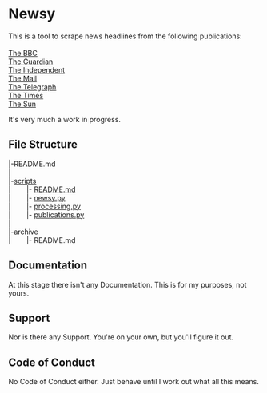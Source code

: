 Newsy
=====

This is a tool to scrape news headlines from the following publications: <br />
<br />
[The BBC][] <br />
[The Guardian][] <br />
[The Independent][] <br />
[The Mail][] <br />
[The Telegraph][] <br />
[The Times][] <br />
[The Sun][] <br />

It's very much a work in progress.

[The BBC]: https://www.bbc.co.uk/news
[The Times]: https://www.thetimes.co.uk/
[The Guardian]: https://www.theguardian.com/uk/
[The Mail]: https://www.dailymail.co.uk/home/index.html
[The Telegraph]: https://www.telegraph.co.uk/
[The Independent]: https://www.independent.co.uk/
[The Sun]: https://www.thesun.co.uk/news
[scripts]: https://github.com/trevordistance/newsy/tree/master/scripts
[newsy.py]: https://github.com/trevordistance/newsy/blob/master/scripts/newsy.py
[processing.py]: https://github.com/trevordistance/newsy/blob/master/scripts/processing.py
[publications.py]: https://github.com/trevordistance/newsy/blob/master/scripts/publications.py
[README.md]: https://github.com/trevordistance/newsy/blob/master/scripts/README.md

File Structure
--------------

|-README.md <br />
| <br />
|-[scripts][] <br />
|&nbsp;&nbsp;&nbsp;&nbsp;&nbsp;&nbsp;&nbsp;&nbsp;|- [README.md][] <br />
|&nbsp;&nbsp;&nbsp;&nbsp;&nbsp;&nbsp;&nbsp;&nbsp;|- [newsy.py][] <br />
|&nbsp;&nbsp;&nbsp;&nbsp;&nbsp;&nbsp;&nbsp;&nbsp;|- [processing.py][] <br />
|&nbsp;&nbsp;&nbsp;&nbsp;&nbsp;&nbsp;&nbsp;&nbsp;|- [publications.py][] <br />
| <br />
|-archive <br />
|&nbsp;&nbsp;&nbsp;&nbsp;&nbsp;&nbsp;&nbsp;&nbsp;|- README.md <br />

Documentation
-------------

At this stage there isn't any Documentation.  This is for my purposes, not yours.

Support
-------

Nor is there any Support.  You're on your own, but you'll figure it out.

Code of Conduct
---------------

No Code of Conduct either.  Just behave until I work out what all this means.
